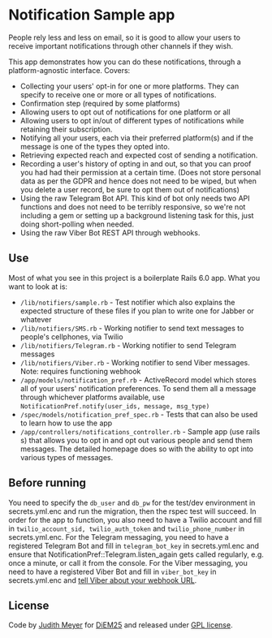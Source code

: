 # Notification Sample app

People rely less and less on email, so it is good to allow your users to receive important notifications through other channels if they wish.

This app demonstrates how you can do these notifications, through a platform-agnostic interface. Covers:

- Collecting your users' opt-in for one or more platforms. They can specify to receive one or more or all types of notifications.
- Confirmation step (required by some platforms)
- Allowing users to opt out of notifications for one platform or all
- Allowing users to opt in/out of different types of notifications while retaining their subscription.
- Notifying all your users, each via their preferred platform(s) and if the message is one of the types they opted into.
- Retrieving expected reach and expected cost of sending a notification.
- Recording a user's history of opting in and out, so that you can proof you had had their permission at a certain time. (Does not store personal data as per the GDPR and hence does not need to be wiped, but when you delete a user record, be sure to opt them out of notifications)
- Using the raw Telegram Bot API. This kind of bot only needs two API functions and does not need to be terribly responsive, so we're not including a gem or setting up a background listening task for this, just doing short-polling when needed.
- Using the raw Viber Bot REST API through webhooks.

## Use

Most of what you see in this project is a boilerplate Rails 6.0 app. What you want to look at is:

- `/lib/notifiers/sample.rb` - Test notifier which also explains the expected structure of these files if you plan to write one for Jabber or whatever
- `/lib/notifiers/SMS.rb` - Working notifier to send text messages to people's cellphones, via Twilio
- `/lib/notifiers/Telegram.rb` - Working notifier to send Telegram messages
- `/lib/notifiers/Viber.rb` - Working notifier to send Viber messages. Note: requires functioning webhook
- `/app/models/notification_pref.rb` - ActiveRecord model which stores all of your users' notification preferences. To send them all a message through whichever platforms available, use `NotificationPref.notify(user_ids, message, msg_type)` 
- `/spec/models/notification_pref_spec.rb` - Tests that can also be used to learn how to use the app
- `/app/controllers/notifications_controller.rb` - Sample app (use rails s) that allows you to opt in and opt out various people and send them messages. The detailed homepage does so with the ability to opt into various types of messages.

## Before running

You need to specify the `db_user` and `db_pw` for the test/dev environment in secrets.yml.enc and run the migration, then the rspec test will succeed. 
In order for the app to function, you also need to have a Twilio account and fill in `twilio_account_sid, twilio_auth_token` and `twilio_phone_number` in secrets.yml.enc.
For the Telegram messaging, you need to have a registered Telegram Bot and fill in `telegram_bot_key` in secrets.yml.enc and ensure that NotificationPref::Telegram.listen_again gets called regularly, e.g. once a minute, or call it from the console. For the Viber messaging, you need to have a registered Viber Bot and fill in `viber_bot_key` in secrets.yml.enc and [tell Viber about your webhook URL](https://developers.viber.com/docs/api/rest-bot-api/#setting-a-webhook).

## License

Code by [Judith Meyer](https://twitter.com/GermanPolyglot) for [DiEM25](https://diem25.org) and released under [GPL license](https://www.gnu.org/licenses/gpl-3.0.en.html).